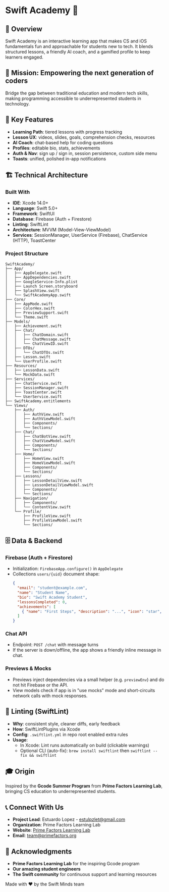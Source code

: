 # Swift Academy 📱

## 🌟 Overview
Swift Academy is an interactive learning app that makes CS and iOS fundamentals fun and approachable for students new to tech. It blends structured lessons, a friendly AI coach, and a gamified profile to keep learners engaged.

## 🎯 Mission: Empowering the next generation of coders

Bridge the gap between traditional education and modern tech skills, making programming accessible to underrepresented students in technology.

## 🤖 Key Features
- **Learning Path**: tiered lessons with progress tracking
- **Lesson UX**: videos, slides, goals, comprehension checks, resources
- **AI Coach**: chat-based help for coding questions
- **Profiles**: editable bio, stats, achievements
- **Auth & Nav**: sign up / sign in, session persistence, custom side menu
- **Toasts**: unified, polished in-app notifications

## 🏗️ Technical Architecture
### **Built With**
- **IDE**: Xcode 14.0+
- **Language**: Swift 5.0+
- **Framework**: SwiftUI
- **Database**: Firebase (Auth + Firestore)
- **Linting**: SwiftLint
- **Architecture**: MVVM (Model-View-ViewModel)
- **Services**: SessionManager, UserService (Firebase), ChatService (HTTP), ToastCenter

### **Project Structure**
```
SwiftAcademy/
├── App/
│   ├── AppDelegate.swift
│   ├── AppDependencies.swift
│   ├── GoogleService-Info.plist
│   ├── Launch Screen.storyboard
│   ├── SplashView.swift
│   └── SwiftAcademyApp.swift
├── Core/
│   ├── AppMode.swift
│   ├── ColorHex.swift
│   ├── PreviewSupport.swift
│   └── Theme.swift
├── Models/
│   ├── Achievement.swift
│   ├── Chat/
│   │   ├── ChatDomain.swift
│   │   ├── ChatMessage.swift
│   │   └── ChatViewID.swift
│   ├── DTOs/
│   │   └── ChatDTOs.swift
│   ├── Lesson.swift
│   └── UserProfile.swift
├── Resources/
│   ├── LessonData.swift
│   └── MockData.swift
├── Services/
│   ├── ChatService.swift
│   ├── SessionManager.swift
│   ├── ToastCenter.swift
│   └── UserService.swift
├── SwiftAcademy.entitlements
└── Views/
    ├── Auth/
    │   ├── AuthView.swift
    │   ├── AuthViewModel.swift
    │   ├── Components/
    │   └── Sections/
    ├── Chat/
    │   ├── ChatBotView.swift
    │   ├── ChatViewModel.swift
    │   ├── Components/
    │   └── Sections/
    ├── Home/
    │   ├── HomeView.swift
    │   ├── HomeViewModel.swift
    │   ├── Components/
    │   └── Sections/
    ├── Lessons/
    │   ├── LessonDetailView.swift
    │   ├── LessonDetailViewModel.swift
    │   ├── Components/
    │   └── Sections/
    ├── Navigation/
    │   ├── Components/
    │   └── ContentView.swift
    └── Profile/
        ├── ProfileView.swift
        ├── ProfileViewModel.swift
        └── Sections/
```

## 🗄️ Data & Backend

### **Firebase (Auth + Firestore)**
- Initialization: `FirebaseApp.configure()` in `AppDelegate`
- Collections `users/{uid}` document shape:
  ```json
  {
    "email": "student@example.com",
    "name": "Student Name",
    "bio": "Swift Academy Student",
    "lessonsCompleted": 0,
    "achievements": [
      { "name": "First Steps", "description": "...", "icon": "star", "unlocked": false }
    ]
  }
  ```

### **Chat API**
- Endpoint: `POST /chat` with message turns
- If the server is down/offline, the app shows a friendly inline message in chat.

### **Previews & Mocks**
- Previews inject dependencies via a small helper (e.g. `previewEnv`) and do not hit Firebase or the API.
- View models check if app is in "use mocks" mode and short-circuits network calls with mock responses.

## 🧹 Linting (SwiftLint)
- **Why**: consistent style, cleaner diffs, early feedback
- **How**: SwiftLintPlugins via Xcode
- **Config**: `.swiftlint.yml` in repo root enabled extra rules
- **Usage**:
  - In Xcode: Lint runs automatically on build (clickable warnings) 
  - Optional CLI (auto-fix): `brew install swiftlint` then `swiftlint --fix && swiftlint`

## 🎓 Origin
Inspired by the **Gcode Summer Program** from **Prime Factors Learning Lab**, bringing CS education to underrepresented students.

## 📞 Connect With Us

- **Project Lead**: Estuardo Lopez - estulpzlet@gmail.com
- **Organization**: Prime Factors Learning Lab
- **Website**: [Prime Factors Learning Lab](https://primefactors.org/programs/gcode)
- **Email**: team@primefactors.org

## 🙏 Acknowledgments

- **Prime Factors Learning Lab** for the inspiring Gcode program
- **Our amazing student engineers**
- **The Swift community** for continuous support and learning resources

Made with ❤️ by the Swift Minds team
